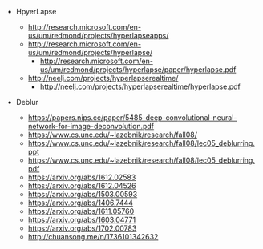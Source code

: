 - HpyerLapse
	- http://research.microsoft.com/en-us/um/redmond/projects/hyperlapseapps/
	- http://research.microsoft.com/en-us/um/redmond/projects/hyperlapse/
		- http://research.microsoft.com/en-us/um/redmond/projects/hyperlapse/paper/hyperlapse.pdf
	- http://neelj.com/projects/hyperlapserealtime/
		- http://neelj.com/projects/hyperlapserealtime/hyperlapse.pdf

- Deblur
	- https://papers.nips.cc/paper/5485-deep-convolutional-neural-network-for-image-deconvolution.pdf
	- https://www.cs.unc.edu/~lazebnik/research/fall08/
	- https://www.cs.unc.edu/~lazebnik/research/fall08/lec05_deblurring.ppt
	- https://www.cs.unc.edu/~lazebnik/research/fall08/lec05_deblurring.pdf
	- https://arxiv.org/abs/1612.02583
	- https://arxiv.org/abs/1612.04526
	- https://arxiv.org/abs/1503.00593
	- https://arxiv.org/abs/1406.7444
	- https://arxiv.org/abs/1611.05760
	- https://arxiv.org/abs/1603.04771
	- https://arxiv.org/abs/1702.00783
	- http://chuansong.me/n/1736101342632

